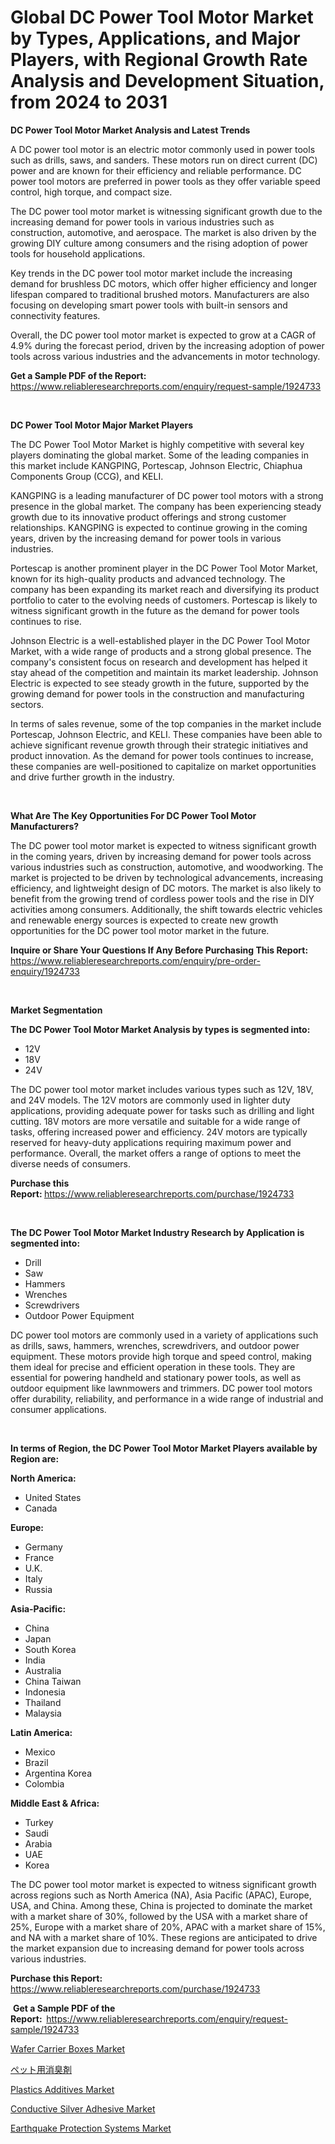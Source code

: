<p><h1>Global DC Power Tool Motor Market by Types, Applications, and Major Players, with Regional Growth Rate Analysis and Development Situation, from 2024 to 2031</h1></p><p><strong>DC Power Tool Motor Market Analysis and Latest Trends</strong></p>
<p><p>A DC power tool motor is an electric motor commonly used in power tools such as drills, saws, and sanders. These motors run on direct current (DC) power and are known for their efficiency and reliable performance. DC power tool motors are preferred in power tools as they offer variable speed control, high torque, and compact size.</p><p>The DC power tool motor market is witnessing significant growth due to the increasing demand for power tools in various industries such as construction, automotive, and aerospace. The market is also driven by the growing DIY culture among consumers and the rising adoption of power tools for household applications.</p><p>Key trends in the DC power tool motor market include the increasing demand for brushless DC motors, which offer higher efficiency and longer lifespan compared to traditional brushed motors. Manufacturers are also focusing on developing smart power tools with built-in sensors and connectivity features.</p><p>Overall, the DC power tool motor market is expected to grow at a CAGR of 4.9% during the forecast period, driven by the increasing adoption of power tools across various industries and the advancements in motor technology.</p></p>
<p><strong>Get a Sample PDF of the Report:&nbsp;</strong> <a href="https://www.reliableresearchreports.com/enquiry/request-sample/1924733">https://www.reliableresearchreports.com/enquiry/request-sample/1924733</a></p>
<p>&nbsp;</p>
<p><strong>DC Power Tool Motor Major Market Players</strong></p>
<p><p>The DC Power Tool Motor Market is highly competitive with several key players dominating the global market. Some of the leading companies in this market include KANGPING, Portescap, Johnson Electric, Chiaphua Components Group (CCG), and KELI.</p><p>KANGPING is a leading manufacturer of DC power tool motors with a strong presence in the global market. The company has been experiencing steady growth due to its innovative product offerings and strong customer relationships. KANGPING is expected to continue growing in the coming years, driven by the increasing demand for power tools in various industries.</p><p>Portescap is another prominent player in the DC Power Tool Motor Market, known for its high-quality products and advanced technology. The company has been expanding its market reach and diversifying its product portfolio to cater to the evolving needs of customers. Portescap is likely to witness significant growth in the future as the demand for power tools continues to rise.</p><p>Johnson Electric is a well-established player in the DC Power Tool Motor Market, with a wide range of products and a strong global presence. The company's consistent focus on research and development has helped it stay ahead of the competition and maintain its market leadership. Johnson Electric is expected to see steady growth in the future, supported by the growing demand for power tools in the construction and manufacturing sectors.</p><p>In terms of sales revenue, some of the top companies in the market include Portescap, Johnson Electric, and KELI. These companies have been able to achieve significant revenue growth through their strategic initiatives and product innovation. As the demand for power tools continues to increase, these companies are well-positioned to capitalize on market opportunities and drive further growth in the industry.</p></p>
<p>&nbsp;</p>
<p><strong>What Are The Key Opportunities For DC Power Tool Motor Manufacturers?</strong></p>
<p><p>The DC power tool motor market is expected to witness significant growth in the coming years, driven by increasing demand for power tools across various industries such as construction, automotive, and woodworking. The market is projected to be driven by technological advancements, increasing efficiency, and lightweight design of DC motors. The market is also likely to benefit from the growing trend of cordless power tools and the rise in DIY activities among consumers. Additionally, the shift towards electric vehicles and renewable energy sources is expected to create new growth opportunities for the DC power tool motor market in the future.</p></p>
<p><strong>Inquire or Share Your Questions If Any Before Purchasing This Report:</strong> <a href="https://www.reliableresearchreports.com/enquiry/pre-order-enquiry/1924733">https://www.reliableresearchreports.com/enquiry/pre-order-enquiry/1924733</a></p>
<p>&nbsp;</p>
<p><strong>Market Segmentation</strong></p>
<p><strong>The DC Power Tool Motor Market Analysis by types is segmented into:</strong></p>
<p><ul><li>12V</li><li>18V</li><li>24V</li></ul></p>
<p><p>The DC power tool motor market includes various types such as 12V, 18V, and 24V models. The 12V motors are commonly used in lighter duty applications, providing adequate power for tasks such as drilling and light cutting. 18V motors are more versatile and suitable for a wide range of tasks, offering increased power and efficiency. 24V motors are typically reserved for heavy-duty applications requiring maximum power and performance. Overall, the market offers a range of options to meet the diverse needs of consumers.</p></p>
<p><strong>Purchase this Report:&nbsp;</strong><a href="https://www.reliableresearchreports.com/purchase/1924733">https://www.reliableresearchreports.com/purchase/1924733</a></p>
<p>&nbsp;</p>
<p><strong>The DC Power Tool Motor Market Industry Research by Application is segmented into:</strong></p>
<p><ul><li>Drill</li><li>Saw</li><li>Hammers</li><li>Wrenches</li><li>Screwdrivers</li><li>Outdoor Power Equipment</li></ul></p>
<p><p>DC power tool motors are commonly used in a variety of applications such as drills, saws, hammers, wrenches, screwdrivers, and outdoor power equipment. These motors provide high torque and speed control, making them ideal for precise and efficient operation in these tools. They are essential for powering handheld and stationary power tools, as well as outdoor equipment like lawnmowers and trimmers. DC power tool motors offer durability, reliability, and performance in a wide range of industrial and consumer applications.</p></p>
<p>&nbsp;</p>
<p><strong>In terms of Region, the DC Power Tool Motor Market Players available by Region are:</strong></p>
<p>
    <p> <strong> North America: </strong>
        <ul>
            <li>United States</li>
            <li>Canada</li>
        </ul>
        </p> 
    <p> <strong> Europe: </strong>
        <ul>
            <li>Germany</li>
            <li>France</li>
            <li>U.K.</li>
            <li>Italy</li>
            <li>Russia</li>
        </ul>
        </p> 
    <p> <strong> Asia-Pacific: </strong>
        <ul>
            <li>China</li>
            <li>Japan</li>
            <li>South Korea</li>
            <li>India</li>
            <li>Australia</li>
            <li>China Taiwan</li>
            <li>Indonesia</li>
            <li>Thailand</li>
            <li>Malaysia</li>
        </ul>
        </p> 
    <p> <strong> Latin America: </strong>
        <ul>
            <li>Mexico</li>
            <li>Brazil</li>
            <li>Argentina Korea</li>
            <li>Colombia</li>
        </ul>
        </p> 
    <p> <strong> Middle East & Africa: </strong>
        <ul>
            <li>Turkey</li>
            <li>Saudi</li>
            <li>Arabia</li>
            <li>UAE</li>
            <li>Korea</li>
        </ul>
    </p>
    </p>
<p><p>The DC power tool motor market is expected to witness significant growth across regions such as North America (NA), Asia Pacific (APAC), Europe, USA, and China. Among these, China is projected to dominate the market with a market share of 30%, followed by the USA with a market share of 25%, Europe with a market share of 20%, APAC with a market share of 15%, and NA with a market share of 10%. These regions are anticipated to drive the market expansion due to increasing demand for power tools across various industries.</p></p>
<p><strong>Purchase this Report: </strong><a href="https://www.reliableresearchreports.com/purchase/1924733">https://www.reliableresearchreports.com/purchase/1924733</a></p>
<p>&nbsp;<strong>Get a Sample PDF of the Report:&nbsp;&nbsp;</strong><a href="https://www.reliableresearchreports.com/enquiry/request-sample/1924733">https://www.reliableresearchreports.com/enquiry/request-sample/1924733</a></p>
<p><strong></strong></p>
<p><p><a href="https://funky-papaya-cf4.notion.site/Wafer-Carrier-Boxes-Market-Analysis-Examines-its-Scope-on-Growth-Opportunities-and-Forecasted-Trend-333bd12323ee46f08ac75476d9f522c9">Wafer Carrier Boxes Market</a></p><p><a href="https://medium.com/@js15987/%E3%83%9A%E3%83%83%E3%83%88%E6%B6%88%E8%87%AD%E5%89%A4%E5%B8%82%E5%A0%B4%E3%81%AE%E5%B1%95%E6%9C%9B-%E6%A5%AD%E7%95%8C%E6%A6%82%E8%A6%81%E3%81%A8%E4%BA%88%E6%B8%AC-2024%E5%B9%B4%E3%81%8B%E3%82%892031%E5%B9%B4-2760d2171e3e">ペット用消臭剤</a></p><p><a href="https://view.publitas.com/reportprime-1/plastics-additives-market-insights-market-players-and-forecast-till-2031/">Plastics Additives Market</a></p><p><a href="https://view.publitas.com/reportprime-1/conductive-silver-adhesive-market-provides-detailed-segmentation-of-this-market-based-on-type-application-and-region-and-forecast-for-the-period-from-2024-2031/">Conductive Silver Adhesive Market</a></p><p><a href="https://picayune-night-cbd.notion.site/Earthquake-Protection-Systems-Market-Size-Share-Trends-Analysis-Report-By-Application-Regional-O-d0858094a8664338b8757d29a7ed91bd">Earthquake Protection Systems Market</a></p></p>